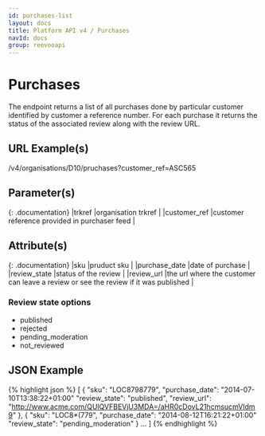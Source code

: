 ```yaml
---
id: purchases-list
layout: docs
title: Platform API v4 / Purchases
navId: docs
group: reevooapi
---
```


# Purchases
The endpoint returns a list of all purchases done by particular customer identified by customer a reference number.
For each purchase it returns the status of the associated review along with the review URL.

## URL Example(s)
/v4/organisations/D10/pruchases?customer_ref=ASC565

## Parameter(s)

{: .documentation}
|trkref         |organisation trkref                            |
|customer_ref   |customer reference provided in purchaser feed  |

## Attribute(s)

{: .documentation}
|sku              |pruduct sku                                                                         |
|purchase_date    |date of purchase                                                                    |
|review_state     |status of the review                                                                |
|review_url       |the url where the customer can leave a review or see the review if it was published |

### Review state options

- published
- rejected
- pending_moderation
- not_reviewed


## JSON Example
{% highlight json %}
[
  {
    "sku": "LOC8798779",
    "purchase_date": "2014-07-10T13:38:22+01:00"
    "review_state": "published",
    "review_url": "http://www.acme.com/QUlQVFBEVjU3MDA=/aHR0cDovL21hcmsucmVldm9"
  }, {
    "sku": "LOC8*(779",
    "purchase_date": "2014-08-12T16:21:22+01:00"
    "review_state": "pending_moderation"
  }
  ...
]
{% endhighlight %}
